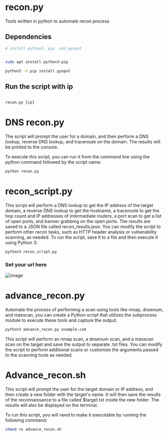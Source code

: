 # recon.py
 Tools written in python to automate recon process

## Dependencies
```bash
# install python3, pip  and pynput


sudo apt install python3-pip

python3 -m pip install pynput

```
## Run the script with ip 
```bash

recon.py {ip}
```

# DNS recon.py


The script will prompt the user for a domain, and then perform a DNS lookup, reverse DNS lookup, and traceroute on the domain. The results will be printed to the console.

To execute this script, you can run it from the command line using the python command followed by the script name:
```bash
python recon.py
```

# recon_script.py

This script will perform a DNS lookup to get the IP address of the target domain, a reverse DNS lookup to get the hostname, a traceroute to get the hop count and IP addresses of intermediate routers, a port scan to get a list of open ports, and banner grabbing on the open ports. The results are saved to a JSON file called recon_results.json. You can modify the script to perform other recon tasks, such as HTTP header analysis or vulnerability scanning, as needed. To run the script, save it to a file and then execute it using Python 3:

```bash
python3 recon_script.py
```
### Set your url here 
![image](https://user-images.githubusercontent.com/58091942/209876529-c2f00498-2c89-4364-b3b5-d0eb9b07a8a2.png)

# advance_recon.py
Automate the process of performing a scan using tools like nmap, dnsenum, and masscan, you can create a Python script that utilizes the subprocess module to execute these tools and capture the output.
```bash
python3 advance_recon.py example.com
```
This script will perform an nmap scan, a dnsenum scan, and a masscan scan on the target and save the output to separate .txt files. You can modify the script to perform additional scans or customize the arguments passed to the scanning tools as needed.


# Advance_recon.sh
This script will prompt the user for the target domain or IP address, and then create a new folder with the target's name. It will then save the results of the reconnaissance to a file called $target.txt inside the new folder. The results will also be displayed on the terminal.

To run this script, you will need to make it executable by running the following command:
```bash
chmod +x advance_recon.sh
```

